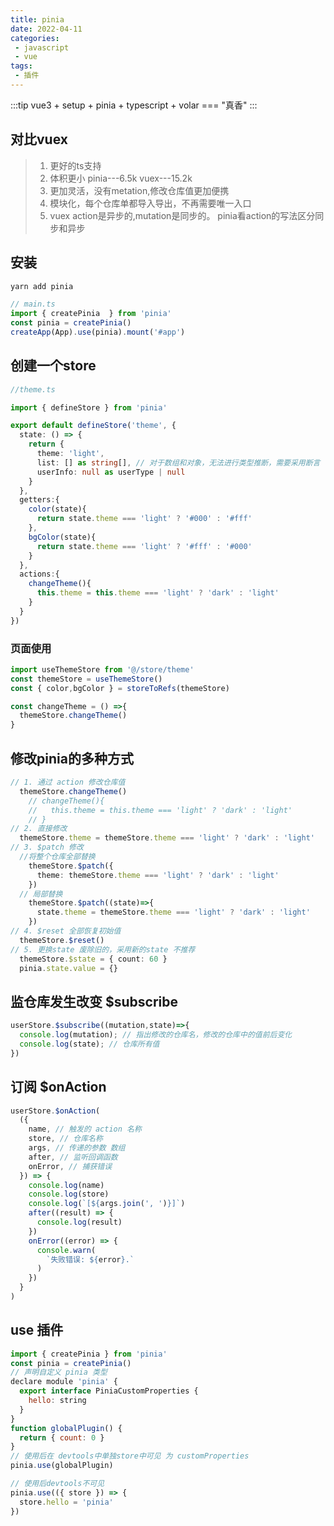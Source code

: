 ```yaml
---
title: pinia
date: 2022-04-11
categories:
 - javascript
 - vue
tags:
 - 插件
---
```


:::tip
  vue3 + setup + pinia + typescript + volar === "真香"
:::

## 对比vuex

> 1. 更好的ts支持
> 2. 体积更小 pinia---6.5k   vuex---15.2k
> 3. 更加灵活，没有metation,修改仓库值更加便携
> 4. 模块化，每个仓库单都导入导出，不再需要唯一入口
> 5. vuex action是异步的,mutation是同步的。 pinia看action的写法区分同步和异步

## 安装

```ts
yarn add pinia

// main.ts
import { createPinia  } from 'pinia'
const pinia = createPinia()
createApp(App).use(pinia).mount('#app')
```

## 创建一个store 

```ts
//theme.ts

import { defineStore } from 'pinia'

export default defineStore('theme', {
  state: () => {
    return {
      theme: 'light',
      list: [] as string[], // 对于数组和对象，无法进行类型推断，需要采用断言
      userInfo: null as userType | null
    }
  },
  getters:{
    color(state){
      return state.theme === 'light' ? '#000' : '#fff'
    },
    bgColor(state){
      return state.theme === 'light' ? '#fff' : '#000'
    }
  },
  actions:{
    changeTheme(){
      this.theme = this.theme === 'light' ? 'dark' : 'light'
    }
  }
})
```

### 页面使用

```ts
import useThemeStore from '@/store/theme'
const themeStore = useThemeStore()
const { color,bgColor } = storeToRefs(themeStore)

const changeTheme = () =>{
  themeStore.changeTheme()
}
```

## 修改pinia的多种方式

```ts
// 1. 通过 action 修改仓库值
  themeStore.changeTheme()
    // changeTheme(){
    //   this.theme = this.theme === 'light' ? 'dark' : 'light'
    // }
// 2. 直接修改
  themeStore.theme = themeStore.theme === 'light' ? 'dark' : 'light'
// 3. $patch 修改 
  //将整个仓库全部替换
    themeStore.$patch({
      theme: themeStore.theme === 'light' ? 'dark' : 'light'
    })
  // 局部替换
    themeStore.$patch((state)=>{
      state.theme = themeStore.theme === 'light' ? 'dark' : 'light'
    })
// 4. $reset 全部恢复初始值
  themeStore.$reset()
// 5. 更换state 废除旧的，采用新的state 不推荐
  themeStore.$state = { count: 60 }
  pinia.state.value = {}
```

## 监仓库发生改变 $subscribe
```js
userStore.$subscribe((mutation,state)=>{
  console.log(mutation); // 指出修改的仓库名，修改的仓库中的值前后变化
  console.log(state); // 仓库所有值
})
```

## 订阅 $onAction

```js
userStore.$onAction(
  ({
    name, // 触发的 action 名称
    store, // 仓库名称
    args, // 传递的参数 数组
    after, // 监听回调函数
    onError, // 捕获错误
  }) => {
    console.log(name)
    console.log(store)
    console.log(`[${args.join(', ')}]`)
    after((result) => {
      console.log(result)
    })
    onError((error) => {
      console.warn(
        `失败错误: ${error}.`
      )
    })
  }
)
```

## use 插件

```js
import { createPinia } from 'pinia'
const pinia = createPinia()
// 声明自定义 pinia 类型
declare module 'pinia' {
  export interface PiniaCustomProperties {
    hello: string
  }
}
function globalPlugin() {
  return { count: 0 }
}
// 使用后在 devtools中单独store中可见 为 customProperties
pinia.use(globalPlugin)

// 使用后devtools不可见
pinia.use(({ store }) => {
  store.hello = 'pinia'
})
```
